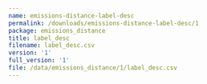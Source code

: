 ```yaml
---
name: emissions-distance-label-desc
permalink: /downloads/emissions-distance-label-desc/1
package: emissions_distance
title: label_desc
filename: label_desc.csv
version: '1'
full_version: '1'
file: /data/emissions_distance/1/label_desc.csv
---
```


